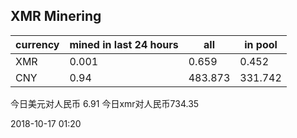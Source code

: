 ## XMR Minering

|currency|mined in last 24 hours|all|in pool|
|---|---|---|---|
|XMR|0.001|0.659|0.452|
|CNY|0.94|483.873|331.742|

今日美元对人民币 6.91	今日xmr对人民币734.35


2018-10-17 01:20